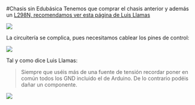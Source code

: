 #Chasis sin Edubásica
Tenemos que comprar el chasis anterior y además un [L298N, recomendamos ver esta página de Luis Llamas](https://www.luisllamas.es/arduino-motor-corriente-continua-l298n/)

![](https://www.luisllamas.es/wp-content/uploads/2016/05/arduino-l298n.png)

La circuitería se complica, pues necesitamos cablear los pines de control:

![](https://www.luisllamas.es/wp-content/uploads/2016/05/arduino-l298n-conexion.png)

Tal y como dice Luis Llamas:

>Siempre que uséis más de una fuente de tensión recordar poner en común todos los GND incluido el de Arduino. De lo contrario podéis dañar un componente.

![](http://fritzing.org/media/fritzing-repo/projects/w/working-with-l298n-dc-motor-driver/images/Breadboard.png)





